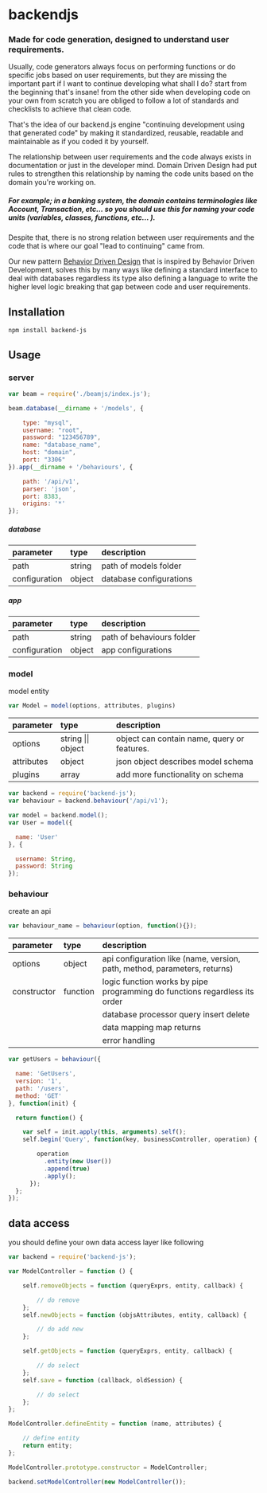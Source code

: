 # backendjs

### Made for code generation, designed to understand user requirements.

Usually, code generators always focus on performing functions or do specific jobs based on user requirements, but they are missing the important part if I want to continue developing what shall I do? start from the beginning that's insane! from the other side when developing code on your own from scratch you are obliged to follow a lot of standards and checklists to achieve that clean code.

That's the idea of our backend.js engine "continuing development using that generated code" by making it standardized, reusable, readable and maintainable as if you coded it by yourself.

The relationship between user requirements and the code always exists in documentation or just in the developer mind. Domain Driven Design had put rules to strengthen this relationship by naming the code units based on the domain you're working on.

##### For example; in a banking system, the domain contains terminologies like Account, Transaction, etc... so you should use this for naming your code units \(variables, classes, functions, etc... \).

Despite that, there is no strong relation between user requirements and the code that is where our goal "lead to continuing" came from.

Our new pattern [Behavior Driven Design](https://github.com/QuaNode/backendjs/wiki/Behavior-driven-design) that is inspired by Behavior Driven Development, solves this by many ways like defining a standard interface to deal with databases regardless its type also defining a language to write the higher level logic breaking that gap between code and user requirements.

## Installation

```
npm install backend-js
```

## Usage

### server

```js
var beam = require('./beamjs/index.js');

beam.database(__dirname + '/models', {

    type: "mysql",
    username: "root",
    password: "123456789",
    name: "database_name",
    host: "domain",
    port: "3306"
}).app(__dirname + '/behaviours', {

    path: '/api/v1',
    parser: 'json',
    port: 8383,
    origins: '*'
});
```

##### database

| parameter | type | description |
| :--- | :--- | :--- |
| path | string | path of models folder |
| configuration | object | database configurations |

##### app

| parameter | type | description |
| :--- | :--- | :--- |
| path | string | path of behaviours folder |
| configuration | object | app configurations |

### model

model entity

```js
var Model = model(options, attributes, plugins)
```

| parameter | type | description |
| :--- | :--- | :--- |
| options | string \|\| object | object can contain name, query or features. |
| attributes | object | json object describes model schema |
| plugins | array | add more functionality on schema |

```js
var backend = require('backend-js');
var behaviour = backend.behaviour('/api/v1');

var model = backend.model();
var User = model({

  name: 'User'
}, {

  username: String,
  password: String
});
```

### behaviour

create an api

```js
var behaviour_name = behaviour(option, function(){});
```

| parameter | type | description |
| :--- | :--- | :--- |
| options | object | api configuration like \(name, version, path, method, parameters, returns\) |
| constructor | function | logic function works by pipe programming do functions regardless its order |
|  |  | database processor query insert delete |
|  |  | data mapping map returns |
|  |  | error handling |

```js
var getUsers = behaviour({

  name: 'GetUsers',
  version: '1',
  path: '/users',
  method: 'GET'
}, function(init) {

  return function() {

    var self = init.apply(this, arguments).self();
    self.begin('Query', function(key, businessController, operation) {

        operation
          .entity(new User())
          .append(true)
          .apply();
      });
  };
});
```

## data access

you should define your own data access layer like following

```js
var backend = require('backend-js');

var ModelController = function () {

    self.removeObjects = function (queryExprs, entity, callback) {

        // do remove
    };
    self.newObjects = function (objsAttributes, entity, callback) {

        // do add new
    };

    self.getObjects = function (queryExprs, entity, callback) {

        // do select
    };
    self.save = function (callback, oldSession) {

        // do select
    };
};

ModelController.defineEntity = function (name, attributes) {

    // define entity
    return entity;
};

ModelController.prototype.constructor = ModelController;

backend.setModelController(new ModelController());
```



